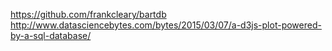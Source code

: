 https://github.com/frankcleary/bartdb
http://www.datasciencebytes.com/bytes/2015/03/07/a-d3js-plot-powered-by-a-sql-database/